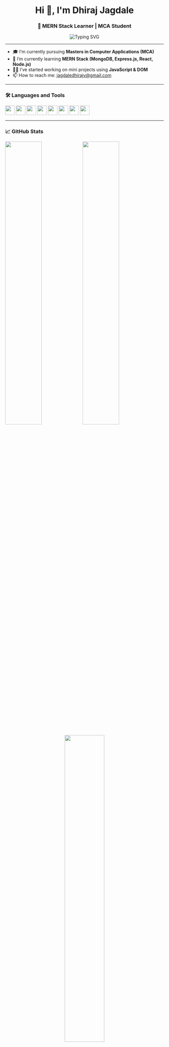 <h1 align="center">Hi 👋, I'm Dhiraj Jagdale</h1>
<h3 align="center">🚀 MERN Stack Learner | MCA Student</h3>

<p align="center">
  <img src="https://readme-typing-svg.demolab.com?font=Fira+Code&size=22&duration=2000&pause=1000&center=true&vCenter=true&width=500&lines=Welcome+to+my+GitHub!;Currently+learning+MERN+Stack;Building+cool+projects+with+JavaScript" alt="Typing SVG" />
</p>

---

- 🎓 I’m currently pursuing **Masters in Computer Applications (MCA)**
- 🌱 I’m currently learning **MERN Stack (MongoDB, Express.js, React, Node.js)**
- 👨‍💻 I’ve started working on mini projects using **JavaScript & DOM**
- 📫 How to reach me: jagdaledhirajv@gmail.com

---

### 🛠️ Languages and Tools

<p align="left">
  <img src="https://cdn.jsdelivr.net/gh/devicons/devicon/icons/html5/html5-original.svg" height="30"/>
  <img src="https://cdn.jsdelivr.net/gh/devicons/devicon/icons/css3/css3-original.svg" height="30"/>
  <img src="https://cdn.jsdelivr.net/gh/devicons/devicon/icons/javascript/javascript-original.svg" height="30"/>
  <img src="https://cdn.jsdelivr.net/gh/devicons/devicon/icons/react/react-original.svg" height="30"/>
  <img src="https://cdn.jsdelivr.net/gh/devicons/devicon/icons/nodejs/nodejs-original.svg" height="30"/>
  <img src="https://cdn.jsdelivr.net/gh/devicons/devicon/icons/mongodb/mongodb-original.svg" height="30"/>
  <img src="https://cdn.jsdelivr.net/gh/devicons/devicon/icons/git/git-original.svg" height="30"/>
  <img src="https://cdn.jsdelivr.net/gh/devicons/devicon/icons/github/github-original.svg" height="30"/>
</p>

---

### 📈 GitHub Stats

<p align="left">
  <img src="https://github-readme-stats.vercel.app/api?username=dhiraj2900503&show_icons=true&theme=dark&hide_title=true" width="48%"/>
  <img src="https://github-readme-streak-stats.herokuapp.com/?user=dhiraj2900503&theme=dark" width="48%"/>
</p>

<p align="center">
  <img src="https://github-readme-stats.vercel.app/api/top-langs/?username=your-username&layout=compact&theme=dark" width="50%"/>
</p>

---

### 📌 Projects

- 🎯 IPL Winner Guesser (JS + DOM)
- 🧠 [Your Other Project Name] – [1 line description]

---

### 🔗 Connect with Me
[![LinkedIn](https://img.shields.io/badge/LinkedIn-blue?style=for-the-badge&logo=linkedin)](linkedin.com/in/dhiraj-jagdale-484289243)

